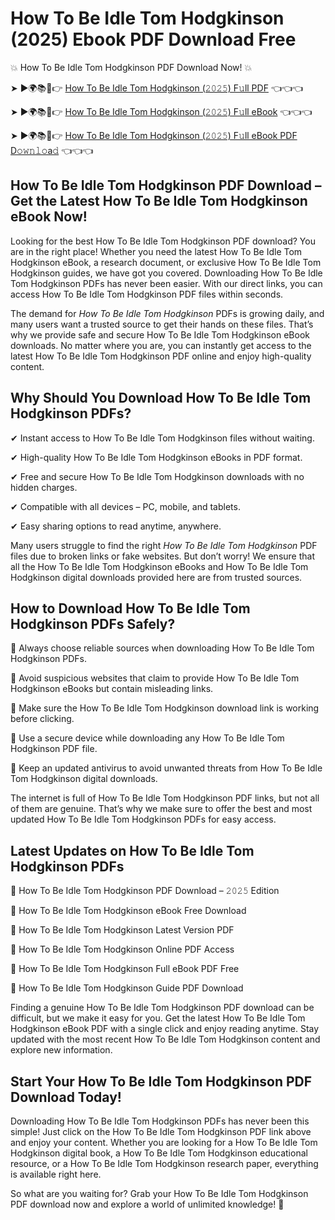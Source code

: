 # How To Be Idle Tom Hodgkinson (2025) Ebook PDF Download Free

💥 How To Be Idle Tom Hodgkinson PDF Download Now! 💥

➤ ►🌍📚📱👉 [How To Be Idle Tom Hodgkinson (𝟸𝟶𝟸𝟻) F𝚞ll PDF](https://getpdf.xyz/how-to-be-idle-tom-hodgkinson) 👈👈👈


➤ ►🌍📚📱👉 [How To Be Idle Tom Hodgkinson (𝟸𝟶𝟸𝟻) F𝚞ll eBook](https://getpdf.xyz/how-to-be-idle-tom-hodgkinson) 👈👈👈


➤ ►🌍📚📱👉 [How To Be Idle Tom Hodgkinson (𝟸𝟶𝟸𝟻) F𝚞ll eBook PDF D𝚘𝚠𝚗𝚕𝚘a𝚍](https://getpdf.xyz/how-to-be-idle-tom-hodgkinson) 👈👈👈


## How To Be Idle Tom Hodgkinson PDF Download – Get the Latest How To Be Idle Tom Hodgkinson eBook Now!

Looking for the best How To Be Idle Tom Hodgkinson PDF download? You are in the right place! Whether you need the latest How To Be Idle Tom Hodgkinson eBook, a research document, or exclusive How To Be Idle Tom Hodgkinson guides, we have got you covered. Downloading How To Be Idle Tom Hodgkinson PDFs has never been easier. With our direct links, you can access How To Be Idle Tom Hodgkinson PDF files within seconds.

The demand for *How To Be Idle Tom Hodgkinson* PDFs is growing daily, and many users want a trusted source to get their hands on these files. That’s why we provide safe and secure How To Be Idle Tom Hodgkinson eBook downloads. No matter where you are, you can instantly get access to the latest How To Be Idle Tom Hodgkinson PDF online and enjoy high-quality content.

## Why Should You Download How To Be Idle Tom Hodgkinson PDFs?

✔ Instant access to How To Be Idle Tom Hodgkinson files without waiting.

✔ High-quality How To Be Idle Tom Hodgkinson eBooks in PDF format.

✔ Free and secure How To Be Idle Tom Hodgkinson downloads with no hidden charges.

✔ Compatible with all devices – PC, mobile, and tablets.

✔ Easy sharing options to read anytime, anywhere.

Many users struggle to find the right *How To Be Idle Tom Hodgkinson* PDF files due to broken links or fake websites. But don’t worry! We ensure that all the How To Be Idle Tom Hodgkinson eBooks and How To Be Idle Tom Hodgkinson digital downloads provided here are from trusted sources.

## How to Download How To Be Idle Tom Hodgkinson PDFs Safely?

📌 Always choose reliable sources when downloading How To Be Idle Tom Hodgkinson PDFs.

📌 Avoid suspicious websites that claim to provide How To Be Idle Tom Hodgkinson eBooks but contain misleading links.

📌 Make sure the How To Be Idle Tom Hodgkinson download link is working before clicking.

📌 Use a secure device while downloading any How To Be Idle Tom Hodgkinson PDF file.

📌 Keep an updated antivirus to avoid unwanted threats from How To Be Idle Tom Hodgkinson digital downloads.

The internet is full of How To Be Idle Tom Hodgkinson PDF links, but not all of them are genuine. That’s why we make sure to offer the best and most updated How To Be Idle Tom Hodgkinson PDFs for easy access.

## Latest Updates on How To Be Idle Tom Hodgkinson PDFs

🔹 How To Be Idle Tom Hodgkinson PDF Download – 𝟸𝟶𝟸𝟻 Edition

🔹 How To Be Idle Tom Hodgkinson eBook Free Download

🔹 How To Be Idle Tom Hodgkinson Latest Version PDF

🔹 How To Be Idle Tom Hodgkinson Online PDF Access

🔹 How To Be Idle Tom Hodgkinson Full eBook PDF Free

🔹 How To Be Idle Tom Hodgkinson Guide PDF Download

Finding a genuine How To Be Idle Tom Hodgkinson PDF download can be difficult, but we make it easy for you. Get the latest How To Be Idle Tom Hodgkinson eBook PDF with a single click and enjoy reading anytime. Stay updated with the most recent How To Be Idle Tom Hodgkinson content and explore new information.

## Start Your How To Be Idle Tom Hodgkinson PDF Download Today!

Downloading How To Be Idle Tom Hodgkinson PDFs has never been this simple! Just click on the How To Be Idle Tom Hodgkinson PDF link above and enjoy your content. Whether you are looking for a How To Be Idle Tom Hodgkinson digital book, a How To Be Idle Tom Hodgkinson educational resource, or a How To Be Idle Tom Hodgkinson research paper, everything is available right here.

So what are you waiting for? Grab your How To Be Idle Tom Hodgkinson PDF download now and explore a world of unlimited knowledge! 🚀